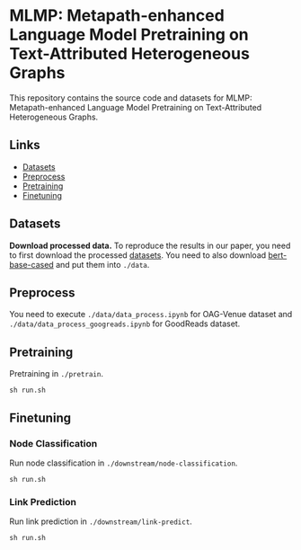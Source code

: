 # MLMP: Metapath-enhanced Language Model Pretraining on Text-Attributed Heterogeneous Graphs

This repository contains the source code and datasets for MLMP: Metapath-enhanced Language Model Pretraining on Text-Attributed Heterogeneous Graphs.

## Links

- [Datasets](#datasets)
- [Preprocess](#preprocess)
- [Pretraining](#pretraining)
- [Finetuning](#finetuning)


## Datasets
**Download processed data.** To reproduce the results in our paper, you need to first download the processed [datasets](https://github.com/Hope-Rita/THLM). You need to also download [bert-base-cased](https://huggingface.co/bert-base-cased) and put them into ```./data```.

## Preprocess
You need to execute ```./data/data_process.ipynb``` for OAG-Venue dataset and ```./data/data_process_googreads.ipynb``` for GoodReads dataset.

## Pretraining
Pretraining in ```./pretrain```.
```
sh run.sh
```


## Finetuning

### Node Classification

Run node classification in ```./downstream/node-classification```.
```
sh run.sh
```


### Link Prediction
Run link prediction in ```./downstream/link-predict```.
```
sh run.sh
```
